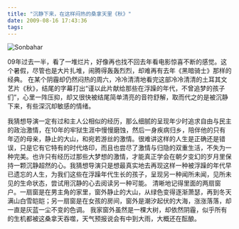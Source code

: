 ```yaml
---
title: "沉静下来，在这样闷热的桑拿天里《秋》"
date: 2009-08-16 17:43:36
tags:
---
```


![Sonbahar](../../../images/2009/08/e7a78b-sonbahar.jpg "Sonbahar") 

09年过去一半，看了一堆烂片，好像再也找不回去年看电影惊喜不断的感觉。这个暑假，尽管也是大片扎堆，闹腾得轰轰烈烈，却难再有去年《黑暗骑士》那样的经典。 在某个阴霾却仍然闷热的周六，冷冷清清地看完这部冷冷清清的土耳其文艺片《秋》，结尾的字幕打出“谨以此片献给那些在浮躁的年代，不曾追梦的孩子们”，心里一阵压抑，却又很快被结尾简单清亮的音符舒解，取而代之的是被沉静下来，有些深沉却敏感的情绪。 

我猜想导演一定有过和主人公相似的经历，那么细腻的呈现年少时追求自由与民主的政治激情，在10年的牢狱生涯中慢慢磨蚀，然后一身疾病归乡，陪伴他的只有年迈的母亲，静止的大山，和宛若游丝的激情。很难讲这样的人生是正确还是错误，只是它有它特有的时代烙印，而且也尝尽了激情与归隐的双重生活，不失为一种完美。也许只有经历过那些大梦想的激情，才能真正学会在朝夕变幻的岁月里保持一颗沉静超然的心。我猜想导演只是想最真实地去再现这样一种被浮躁的年代早已遗忘的人生，为我们这些在浮躁年代生长的孩子，呈现另一种闻所未闻，见所未见的生命状态，尝试用沉静的心去阅读另一种可能。 清晰地记得里面的两扇窗户。一扇窗是在男主角的家里，窗外静止的大山，从绿色变得逐渐萧瑟，再到冬天满山白雪皑皑；另一扇窗是在女孩的房间，窗外是潮汐起伏的大海，涨涨落落，却一直是灰蓝一尘不变的色调。 我家窗外虽然是一棵大树，却依然阴霾，似乎所有的生机都被这桑拿天吞噬，天气预报说会有中到大雨，大概还在酝酿。